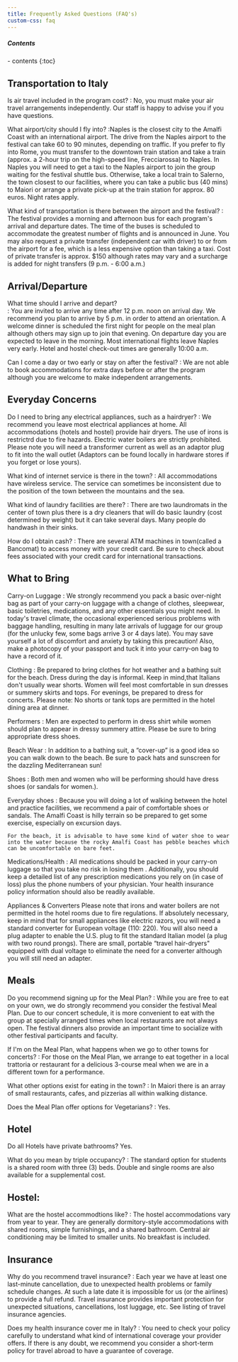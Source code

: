 ```yaml
---
title: Frequently Asked Questions (FAQ's)
custom-css: faq
---
```


<section class="standard-block" markdown="1">

<div class="highlight-box" markdown="1">
<h5>Contents</h5>
- contents
{:toc}
</div>

## Transportation to Italy

Is air travel included in the program cost?
: No, you must make your air travel arrangements independently. Our staff is happy to advise you if you have questions. 
 
What airport/city should I fly into?
:Naples is the closest city to the Amalfi Coast with an international airport. The drive from the Naples airport to the festival can take 60 to 90 minutes, depending on traffic. If you prefer to fly into Rome, you must transfer to the downtown train station and take a train (approx. a 2-hour trip on the high-speed line, Frecciarossa) to Naples. In Naples you will need to get a taxi to the Naples airport to join the group waiting for the festival shuttle bus. Otherwise, take a local train to Salerno, the town closest to our facilities, where you can take a public bus (40 mins) to Maiori or arrange a private pick-up at the train station for approx. 80 euros. Night rates apply. 

What kind of transportation is there between the airport and the festival?
: The festival provides a morning and afternoon bus for each program's arrival and departure dates. The time of the buses is scheduled to accommodate the greatest number of flights and is announced in June. You may also request a private transfer (independent car with driver) to or from the airport for a fee, which is a less expensive option than taking a taxi. Cost of private transfer is approx. $150 although rates may vary and a surcharge is added for night transfers (9 p.m. - 6:00 a.m.)

## Arrival/Departure
 
What time should I arrive and depart?  
: You are invited to arrive any time after 12 p.m. noon on arrival day. We recommend you plan to arrive by 5 p.m. in order to attend an orientation. A welcome dinner is scheduled the first night for people on the meal plan although others may sign up to join that evening. On departure day you are expected to leave in the morning. Most international flights leave Naples very early. Hotel and hostel check-out times are generally 10:00 a.m.
 
 
Can I come a day or two early or stay on after the festival? 
: We are not able to book accommodations for extra days before or after the program although you are welcome to make independent arrangements. 

## Everyday Concerns
 
Do I need to bring any electrical appliances, such as a hairdryer?
: We recommend you leave most electrical appliances at home. All accommodations (hotels and hostel) provide hair dryers. The use of irons is restrictrd due to fire hazards. Electric water boilers are strictly prohibited.  Please note you will need a transformer  current as well as an adaptor plug to fit into the wall outlet (Adaptors can be found locally in hardware stores if you forget or lose yours).
 
What kind of internet service is there in the town?
: All accommodations have wireless service. The service can sometimes be inconsistent due to the position of the town between the mountains and the sea. 
 
What kind of laundry facilities are there?
: There are two laundromats in the center of town plus there is a dry cleaners that will do basic laundry (cost determined by weight) but it can take several days.  Many people do handwash in their sinks.  
 
How do I obtain cash?
: There are several ATM machines in town(called a Bancomat) to access money with your credit card. Be sure to check about fees associated with your credit card for international transactions.

## What to Bring

Carry-on Luggage
: We strongly recommend you pack a basic over-night bag as part of your carry-on luggage with a change of clothes, sleepwear, basic toiletries, medications, and any other essentials you might need. In today's travel climate,  the occasional experienced serious problems with baggage handling, resulting in many late arrivals of luggage for our group (for the unlucky few, some bags arrive 3 or 4 days late). You may save yourself a lot of discomfort and anxiety by taking this precaution!  Also, make a photocopy of your passport and tuck it into your carry-on bag to have a record of it.
 
 
Clothing
: Be prepared to bring clothes for hot weather and a bathing suit for the beach. Dress during the day is informal. Keep in mind,that Italians don't usually wear shorts. Women will feel most comfortable in sun dresses or summery skirts and tops. For evenings, be prepared to dress for concerts. Please note: No shorts or tank tops are permitted in the hotel dining area at dinner.
 
Performers
: Men are expected to perform in dress shirt while women should plan to appear in dressy summery attire. Please be sure to bring appropriate dress shoes. 

Beach Wear
: In addition to a bathing suit, a “cover-up” is a good idea so you can walk down to the beach. Be sure to pack hats and sunscreen for the dazzling Mediterranean sun!
 
Shoes
: Both men and women who will be performing should have dress shoes (or sandals for women.).
 
Everyday shoes
: Because you will doing a lot of walking between the hotel and practice facilities, we recommend a pair of comfortable shoes or sandals. The Amalfi Coast is hilly terrain so be prepared to get some exercise, especially on excursion days.
 
    For the beach, it is advisable to have some kind of water shoe to wear into the water because the rocky Amalfi Coast has pebble beaches which can be uncomfortable on bare feet.
 
Medications/Health
: All medications should be packed in your carry-on luggage so that you take no risk in losing them . Additionally, you should keep a detailed list of any prescription medications you rely on (in case of loss) plus the phone numbers of your physician. Your health insurance policy information should also be readily available.
 
Appliances & Converters
 Please note that irons and water boilers are not permitted in the hotel rooms due to fire regulations. If absolutely necessary, keep in mind that for small appliances like electric razors, you will need a standard converter for European voltage (110: 220). You will also need a plug adapter to enable the U.S. plug to fit the standard Italian model (a plug with two round prongs). There are small, portable “travel hair-dryers" equipped with dual voltage to eliminate the need for a converter although you will still need an adapter.
 

## Meals

Do you recommend signing up for the Meal Plan?
: While you are free to eat on your own, we do strongly recommend you consider the festival Meal Plan. Due to our concert schedule, it is more convenient to eat with the group at specially arranged times when local restaurants are not always open. The festival dinners also provide an important time to socialize with other festival participants and faculty.
 
If I'm on the Meal Plan, what happens when we go to other towns for concerts?
: For those on the Meal Plan, we arrange to eat together in a local trattoria or restaurant for a delicious 3-course meal when we are in a different town for a performance.
 
 
What other options exist for eating in the town?
: In Maiori there is an array of small restaurants, cafes, and pizzerias all within walking distance.
 
Does the Meal Plan offer options for Vegetarians?
: Yes.

## Hotel

Do all Hotels have private bathrooms? 
Yes.
 
What do you mean by triple occupancy?
: The standard option for students is a shared room with three (3) beds. Double and single rooms are also available for a supplemental cost.

## Hostel: 

What are the hostel accommodtions like?
: The hostel accommodations vary from year to year. They are generally dormitory-style accommodations with shared rooms, simple furnishings, and a shared bathroom. Central air conditioning may be limited to smaller units.  No breakfast is included. 
 

## Insurance

Why do you recommend travel insurance?
: Each year we have at least one last-minute cancellation, due to unexpected health problems or family schedule changes. At such a late date it is impossible for us (or the airlines) to provide a full refund. Travel insurance provides important protection for unexpected situations, cancellations, lost luggage, etc.
See listing of travel insurance agencies.
 
Does my health insurance cover me in Italy?
: You need to check your policy carefully to understand what kind of international coverage your provider offers. If there is any doubt, we recommend you consider a short-term policy for travel abroad to have a guarantee of coverage. 

</section>